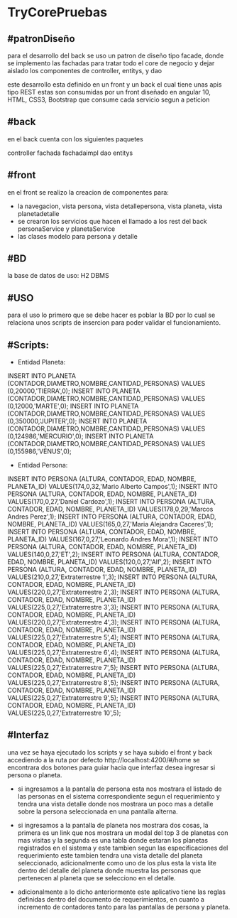 # TryCorePruebas
#patronDiseño 
------------
para el desarrollo del back se uso un patron de diseño tipo facade, donde se implemento las fachadas para tratar todo el core de negocio y dejar aislado los componentes de controller, entitys, y dao

este desarrollo esta definido en un front y un back el cual tiene unas apis tipo REST estas son consumidas por un front diseñado en angular 10, HTML, CSS3, Bootstrap que consume cada servicio segun a peticion

#back 
---
en el back cuenta con los siguientes paquetes

controller
fachada
fachadaimpl
dao
entitys

#front
----
en el front se realizo la creacion de componentes para:
-  la navegacion, vista persona, vista detallepersona, vista planeta, vista planetadetalle
-  se crearon los servicios que hacen el llamado a los rest del back personaService y planetaService
-  las clases modelo para persona y detalle 


#BD
---
la base de datos de uso: H2 DBMS


#USO
-------
para el uso lo primero que se debe hacer es poblar la BD por lo cual se relaciona unos scripts de insercion para poder validar el funcionamiento.

#Scripts:
---------

- Entidad Planeta:

INSERT INTO PLANETA (CONTADOR,DIAMETRO,NOMBRE,CANTIDAD_PERSONAS) VALUES (0,20000,'TIERRA',0);
INSERT INTO PLANETA (CONTADOR,DIAMETRO,NOMBRE,CANTIDAD_PERSONAS) VALUES (0,12000,'MARTE',0);
INSERT INTO PLANETA (CONTADOR,DIAMETRO,NOMBRE,CANTIDAD_PERSONAS) VALUES (0,350000,'JUPITER',0);
INSERT INTO PLANETA (CONTADOR,DIAMETRO,NOMBRE,CANTIDAD_PERSONAS) VALUES (0,124986,'MERCURIO',0);
INSERT INTO PLANETA (CONTADOR,DIAMETRO,NOMBRE,CANTIDAD_PERSONAS) VALUES (0,155986,'VENUS',0);

- Entidad Persona:


INSERT INTO PERSONA (ALTURA, CONTADOR, EDAD, NOMBRE, PLANETA_ID) VALUES(174,0,32,'Mario Alberto Campos',1);
INSERT INTO PERSONA (ALTURA, CONTADOR, EDAD, NOMBRE, PLANETA_ID) VALUES(170,0,27,'Daniel Cardozo',1);
INSERT INTO PERSONA (ALTURA, CONTADOR, EDAD, NOMBRE, PLANETA_ID) VALUES(178,0,29,'Marcos Andres Perez',1);
INSERT INTO PERSONA (ALTURA, CONTADOR, EDAD, NOMBRE, PLANETA_ID) VALUES(165,0,27,'Maria Alejandra Caceres',1);
INSERT INTO PERSONA (ALTURA, CONTADOR, EDAD, NOMBRE, PLANETA_ID) VALUES(167,0,27,'Leonardo Andres Mora',1);
INSERT INTO PERSONA (ALTURA, CONTADOR, EDAD, NOMBRE, PLANETA_ID) VALUES(140,0,27,'ET',2);
INSERT INTO PERSONA (ALTURA, CONTADOR, EDAD, NOMBRE, PLANETA_ID) VALUES(120,0,27,'Alf',2);
INSERT INTO PERSONA (ALTURA, CONTADOR, EDAD, NOMBRE, PLANETA_ID) VALUES(210,0,27,'Extraterrestre 1',3);
INSERT INTO PERSONA (ALTURA, CONTADOR, EDAD, NOMBRE, PLANETA_ID) VALUES(220,0,27,'Extraterrestre 2',3);
INSERT INTO PERSONA (ALTURA, CONTADOR, EDAD, NOMBRE, PLANETA_ID) VALUES(225,0,27,'Extraterrestre 3',3);
INSERT INTO PERSONA (ALTURA, CONTADOR, EDAD, NOMBRE, PLANETA_ID) VALUES(220,0,27,'Extraterrestre 4',3);
INSERT INTO PERSONA (ALTURA, CONTADOR, EDAD, NOMBRE, PLANETA_ID) VALUES(225,0,27,'Extraterrestre 5',4);
INSERT INTO PERSONA (ALTURA, CONTADOR, EDAD, NOMBRE, PLANETA_ID) VALUES(225,0,27,'Extraterrestre 6',4);
INSERT INTO PERSONA (ALTURA, CONTADOR, EDAD, NOMBRE, PLANETA_ID) VALUES(225,0,27,'Extraterrestre 7',5);
INSERT INTO PERSONA (ALTURA, CONTADOR, EDAD, NOMBRE, PLANETA_ID) VALUES(225,0,27,'Extraterrestre 8',5);
INSERT INTO PERSONA (ALTURA, CONTADOR, EDAD, NOMBRE, PLANETA_ID) VALUES(225,0,27,'Extraterrestre 9',5);
INSERT INTO PERSONA (ALTURA, CONTADOR, EDAD, NOMBRE, PLANETA_ID) VALUES(225,0,27,'Extraterrestre 10',5);



#Interfaz
---------

una vez se haya ejecutado los scripts y se haya subido el front y back accediendo a la ruta por defecto
http://localhost:4200/#/home
se encontrara dos botones para guiar hacia que interfaz desea ingresar si persona o planeta.

- si ingresamos a la pantalla de persona esta nos mostrara el listado de las personas en el sistema correspondiente segun el requerimiento y tendra una vista detalle donde nos mostrara un poco mas a detalle sobre la persona seleccionada en una pantalla alterna.

- si ingresamos a la pantalla de planeta nos mostrara dos cosas, la primera es un link que nos mostrara un modal del top 3 de planetas con mas visitas y la segunda es una tabla donde estaran los planetas registrados en el sistema y este tambien segun las especificaciones del requerimiento este tambien tendra una vista detalle del planeta seleccionado, adicionalmente como uno de los plus esta la vista lite dentro del detalle del planeta donde muestra las personas que pertenecen al planeta que se selecciono en el detalle.

- adicionalmente a lo dicho anteriormente este aplicativo tiene las reglas definidas dentro del documento de requerimientos, en cuanto a incremento de contadores tanto para las pantallas de persona y planeta.
